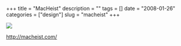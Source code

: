 +++
title = "MacHeist"
description = ""
tags = []
date = "2008-01-26"
categories = ["design"]
slug = "macheist"
+++


 

  <div id="screens-thumbs" class="clearfix">
    <div class="txt-center" id="design-submission"><a href="http://macheist.com/"><img id='bluga-thumbnail-1071' class='bluga-thumbnail large' src='//konigi.com/media/bluga/
wt47f281e1b71a1_0.jpg'/></a></div>  
  </div>   
<p><a href="http://macheist.com/">http://macheist.com/</a></p>




